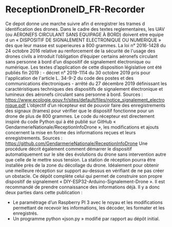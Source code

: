 # ReceptionDroneID_FR-Recorder
Ce depot donne une marche  suivre afin d enregistrer les trames d identification des drones. Dans le cadre des textes reglementaires, les UAV (ou AERONEFS CIRCULANT SANS EQUIPAGE À BORD) doivent etre equipe d un « DISPOSITIF DE SIGNALEMENT ELECTRONIQUE OU NUMERIQUE » des que leur masse est superieures a 800 grammes.
La loi n° 2016-1428 du 24 octobre 2016 relative au renforcement de la sécurité de l'usage des drones civils a introduit l’obligation d’équiper certains aéronefs circulant sans personne à bord d’un dispositif de signalement électronique ou numérique. Les textes d’application de cette disposition législative ont été publiés fin 2019 : - décret n° 2019-1114 du 30 octobre 2019 pris pour l'application de l'article L. 34-9-2 du code des postes et des communications électroniques - arrêté du 27 décembre 2019 définissant les caractéristiques techniques des dispositifs de signalement électronique et lumineux des aéronefs circulant sans personne à bord.
Sources : https://www.ecologie.gouv.fr/sites/default/files/notice_signalement_electronique.pdf
L’objectif d’un récepteur est de pouvoir faire des enregistrements des signaux (trames) pour vérifier que le dispositif fonctionne pour un drone de plus de 800 grammes. 
Le code du récepteur est directement inspiré du code Python qui à été publié sur GitHub « GendarmerieNationale/ReceptionInfoDrone », les modifications et ajouts concernent la mise en forme des informations reçues et leurs enregistrements.
Sources : https://github.com/GendarmerieNationale/ReceptionInfoDrone
Une procédure décrit également comment démarrer le dispositif automatiquement sur le site des évolutions du drone sans intervention autre que celle de le mettre sous tension.
La station de réception pourra être installée près de la zone du décollage du drone. Idéalement pour obtenir une meilleure réception sur support au-dessus en vérifiant de ne pas créer un obstacle.
Ce dépôt complète celui qui permet de construire son propre dispositif de signalement « DIY-ESP32-Arduino-Signalement-Drone ». Il est recommandé de prendre connaissance des informations déjà.
Il y a donc deux parties dans cette publication :
-	Le paramétrage d’un Raspberry PI 3 avec le noyau et les modifications permettant de recevoir les informations, les décoder, les formater et les enregistrés.
-	Un programme python «json.py »  modifié par rapport au dépôt initial.
